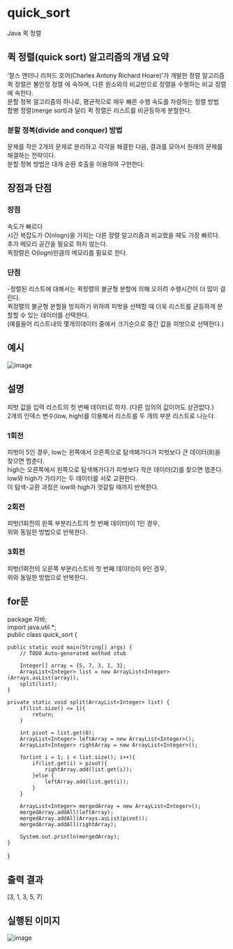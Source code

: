 # quick_sort<br>
Java 퀵 정렬<br>
## 퀵 정렬(quick sort) 알고리즘의 개념 요약<br>
‘찰스 앤터니 리처드 호어(Charles Antony Richard Hoare)’가 개발한 정렬 알고리즘<br>
퀵 정렬은 불안정 정렬 에 속하며, 다른 원소와의 비교만으로 정렬을 수행하는 비교 정렬 에 속한다.<br>
분할 정복 알고리즘의 하나로, 평균적으로 매우 빠른 수행 속도를 자랑하는 정렬 방법<br>
합병 정렬(merge sort)과 달리 퀵 정렬은 리스트를 비균등하게 분할한다.<br>
### 분할 정복(divide and conquer) 방법<br>
문제를 작은 2개의 문제로 분리하고 각각을 해결한 다음, 결과를 모아서 원래의 문제를 해결하는 전략이다.<br>
분할 정복 방법은 대개 순환 호출을 이용하여 구현한다.<br>
## 장점과 단점<br>
### 장점<br>
속도가 빠르다<br>
시간 복잡도가 O(nlogn)을 가지는 다른 정렬 알고리즘과 비교했을 때도 가장 빠르다.<br>
추가 메모리 공간을 필요로 하지 않는다.<br>
퀵정렬은 O(logn)만큼의 메모리를 필요로 한다.<br>
### 단점<br>
-정렬된 리스트에 대해서는 퀵정렬의 불균형 분할에 의해 오히려 수행시간이 더 많이 걸린다.<br>
퀵정렬의 불균형 분할을 방지하기 위하여 피벗을 선택할 때 더욱 리스트를 균등하게 분할할 수 있는 데이터를 선택한다.<br>
(예를들어 리스트내의 몇개의데이터 중에서 크기순으로 중간 값을 피벗으로 선택한다.)<br>
## 예시<br>
![image](https://user-images.githubusercontent.com/126844692/223330345-61c12e84-15a3-48fa-ad1b-6f59b7b8fca9.png)
## 설명<br>
피벗 값을 입력 리스트의 첫 번째 데이터로 하자. (다른 임의의 값이어도 상관없다.)<br>
2개의 인덱스 변수(low, high)를 이용해서 리스트를 두 개의 부분 리스트로 나눈다.<br>
### 1회전<br>
피벗이 5인 경우, low는 왼쪽에서 오른쪽으로 탐색해가다가 피벗보다 큰 데이터(8)을 찾으면 멈춘다.<br>
high는 오른쪽에서 왼쪽으로 탐색해가다가 피벗보다 작은 데이터(2)를 찾으면 멈춘다.<br>
low와 high가 가리키는 두 데이터를 서로 교환한다.<br>
이 탐색-교환 과정은 low와 high가 엇갈릴 때까지 반복한다.<br>
### 2회전<br>
피벗(1회전의 왼쪽 부분리스트의 첫 번째 데이터)이 1인 경우,<br>
위와 동일한 방법으로 반복한다.<br>
### 3회전<br>
피벗(1회전의 오른쪽 부분리스트의 첫 번째 데이터)이 9인 경우,<br>
위와 동일한 방법으로 반복한다.<br>
## for문<br>

package 자바;<br>
import java.util.*;<br>
public class quick_sort {<br>
	

	public static void main(String[] args) {
		// TODO Auto-generated method stub
		
		Integer[] array = {5, 7, 3, 1, 3};
        ArrayList<Integer> list = new ArrayList<Integer>(Arrays.asList(array));
        split(list);
    }

    private static void split(ArrayList<Integer> list) {
        if(list.size() <= 1){
            return;
        }

        int pivot = list.get(0);
        ArrayList<Integer> leftArray = new ArrayList<Integer>();
        ArrayList<Integer> rightArray = new ArrayList<Integer>();

        for(int i = 1; i < list.size(); i++){
            if(list.get(i) > pivot){
                rightArray.add(list.get(i));
            }else {
                leftArray.add(list.get(i));
            }
        }

        ArrayList<Integer> mergedArray = new ArrayList<Integer>();
        mergedArray.addAll(leftArray);
        mergedArray.addAll(Arrays.asList(pivot));
        mergedArray.addAll(rightArray);

        System.out.println(mergedArray);
	}
}

## 출력 결과<br>
[3, 1, 3, 5, 7]<br>
## 실행된 이미지<br>
![image](https://user-images.githubusercontent.com/126844692/223335013-f3439c85-cd87-4204-bfbc-60f357b44454.png)
